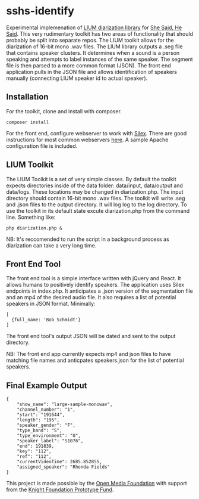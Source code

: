 # sshs-identify
Experimental implemenation of [LIUM diarization library](http://www-lium.univ-lemans.fr/diarization/doku.php/welcome) for [She Said, He Said](http://www.shesaidhesaidproject.org). This very rudimentary toolkit has two areas of functionality that should probably be split into separate repos. The LIUM toolkit allows for the diarization of 16-bit mono .wav files. The LIUM library outputs a .seg file that contains speaker clusters. It determines when a sound is a person speaking and attempts to label instances of the same speaker. The segment file is then parsed to a more common format (JSON). The front end application pulls in the JSON file and allows identification of speakers manually (connecting LIUM speaker id to actual speaker). 

## Installation
For the toolkit, clone and install with composer.
```
composer install
```
For the front end, configure webserver to work with [Silex](http://silex.sensiolabs.org/). There are good instructions for most common webservers [here](http://silex.sensiolabs.org/doc/web_servers.html). A sample Apache configuration file is included.

## LIUM Toolkit
The LIUM Toolkit is a set of very simple classes. By default the toolkit expects directories inside of the data folder: data/input, data/output and data/logs. These locations may be changed in diarization.php. The input directory should contain 16-bit mono .wav files. The toolkit will write .seg and .json files to the output directory. It will log log to the log directory. To use the toolkit in its default state excute diarization.php from the command line. Something like:

```
php diarization.php &
```

NB: It's reccomended to run the script in a background process as diarization can take a very long time.

## Front End Tool
The front end tool is a simple interface written with jQuery and React. It allows humans to positively identify speakers. The application uses Silex endpoints in index.php. It anticipates a .json version of the segmentation file and an mp4 of the desired audio file. It also requires a list of potential speakers in JSON format. Minimally:

```
[
  {full_name: 'Bob Schmidt'}
]
```

The front end tool's output JSON will be dated and sent to the output directory.

NB: The front end app currently expects mp4 and json files to have matching file names and anticpates speakers.json for the list of potential speakers.

## Final Example Output
```
{
    "show_name": "large-sample-monowav",
    "channel_number": "1",
    "start": "191644",
    "length": "195",
    "speaker_gender": "F",
    "type_band": "S",
    "type_environment": "U",
    "speaker_label": "S1076",
    "end": 191839,
    "key": "112",
    "ref": "112",
    "currentVideoTime": 2685.852855,
    "assigned_speaker": "Rhonda Fields"
}
```

This project is made possible by the [Open Media Foundation](http://openmediafoundation.org) with support from the [Knight Foundation Prototype Fund](http://knightfoundation.org/funding-initiatives/knight-prototype-fund).
